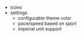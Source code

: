 - icons
- settings
  - configurable theme color
  - pace/speed based on sport
  - imperial unit support
